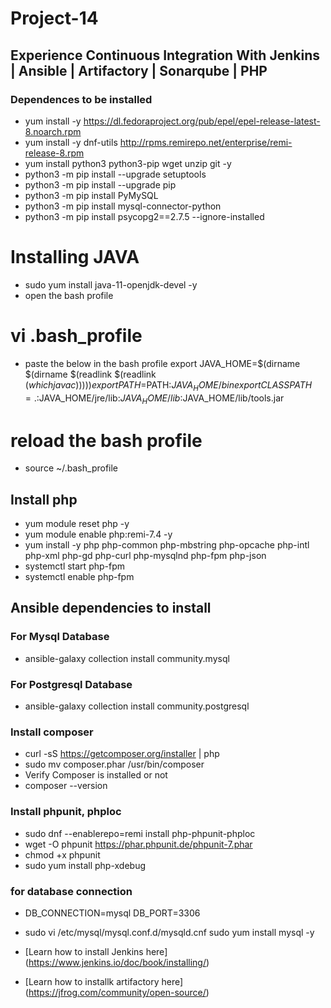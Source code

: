 # Project-14
## Experience Continuous Integration With Jenkins | Ansible | Artifactory | Sonarqube | PHP



 ### Dependences to be installed
 
- yum install -y https://dl.fedoraproject.org/pub/epel/epel-release-latest-8.noarch.rpm
- yum install -y dnf-utils http://rpms.remirepo.net/enterprise/remi-release-8.rpm
- yum install python3 python3-pip wget unzip git -y
- python3 -m pip install --upgrade setuptools
- python3 -m pip install --upgrade pip
- python3 -m pip install PyMySQL
- python3 -m pip install mysql-connector-python
- python3 -m pip install psycopg2==2.7.5 --ignore-installed

# Installing JAVA
 
- sudo yum install java-11-openjdk-devel -y
- open the bash profile
  
#  vi .bash_profile
- paste the below in the bash profile
export JAVA_HOME=$(dirname $(dirname $(readlink $(readlink $(which javac)))))
export PATH=$PATH:$JAVA_HOME/bin
export CLASSPATH=.:$JAVA_HOME/jre/lib:$JAVA_HOME/lib:$JAVA_HOME/lib/tools.jar

# reload the bash profile
- source ~/.bash_profile

## Install php

- yum module reset php -y
- yum module enable php:remi-7.4 -y
- yum install -y php php-common php-mbstring php-opcache php-intl php-xml php-gd php-curl php-mysqlnd php-fpm php-json
- systemctl start php-fpm
- systemctl enable php-fpm

## Ansible dependencies to install

### For Mysql Database
- ansible-galaxy collection install community.mysql
### For Postgresql Database
- ansible-galaxy collection install community.postgresql

### Install composer
- curl -sS https://getcomposer.org/installer | php
- sudo mv composer.phar /usr/bin/composer
-  Verify Composer is installed or not
- composer --version

### Install phpunit, phploc

- sudo dnf --enablerepo=remi install php-phpunit-phploc
- wget -O phpunit https://phar.phpunit.de/phpunit-7.phar
- chmod +x phpunit
- sudo yum install php-xdebug

### for database connection 
- DB_CONNECTION=mysql DB_PORT=3306
-  sudo vi /etc/mysql/mysql.conf.d/mysqld.cnf sudo yum install mysql -y

- [Learn how to install Jenkins here] (https://www.jenkins.io/doc/book/installing/)

- [Learn how to installk artifactory here] (https://jfrog.com/community/open-source/)
